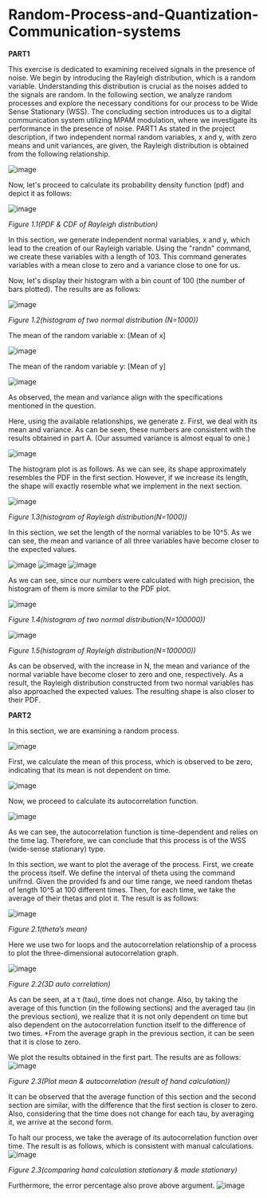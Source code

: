 # Random-Process-and-Quantization-Communication-systems

**PART1**

This exercise is dedicated to examining received signals in the presence of noise. We begin by introducing the Rayleigh distribution, which is a random variable. Understanding this distribution is crucial as the noises added to the signals are random.
In the following section, we analyze random processes and explore the necessary conditions for our process to be Wide Sense Stationary (WSS).
The concluding section introduces us to a digital communication system utilizing MPAM modulation, where we investigate its performance in the presence of noise.
PART1
As stated in the project description, if two independent normal random variables, x and y, with zero means and unit variances, are given, the Rayleigh distribution is obtained from the following relationship.

![image](https://github.com/ParsaDarban/Random-Process-and-Quantization-Communication-systems-/assets/155367890/78d3c4c8-5343-4803-b062-8b2b95984b33)

Now, let's proceed to calculate its probability density function (pdf) and depict it as follows:

 ![image](https://github.com/ParsaDarban/Random-Process-and-Quantization-Communication-systems-/assets/155367890/85fd9361-3a06-4e44-a3f6-5bdbeb9724f0)

*Figure 1.1(PDF & CDF of Rayleigh distribution)*

In this section, we generate independent normal variables, x and y, which lead to the creation of our Rayleigh variable. Using the "randn" command, we create these variables with a length of 103. This command generates variables with a mean close to zero and a variance close to one for us.

Now, let's display their histogram with a bin count of 100 (the number of bars plotted). The results are as follows:

![image](https://github.com/ParsaDarban/Random-Process-and-Quantization-Communication-systems-/assets/155367890/89a1b191-d93c-4e47-a1e1-b7c927857652)
 
*Figure 1.2(histogram of two normal distribution (N=1000))*

The mean of the random variable x: [Mean of x]

![image](https://github.com/ParsaDarban/Random-Process-and-Quantization-Communication-systems-/assets/155367890/c4cf52e6-22f0-4038-8147-6bd3f9810826)

The mean of the random variable y: [Mean of y]

![image](https://github.com/ParsaDarban/Random-Process-and-Quantization-Communication-systems-/assets/155367890/792536e0-0c54-44e6-a7b7-753d7fc71db4)

As observed, the mean and variance align with the specifications mentioned in the question.

Here, using the available relationships, we generate z. First, we deal with its mean and variance. As can be seen, these numbers are consistent with the results obtained in part A. (Our assumed variance is almost equal to one.)

![image](https://github.com/ParsaDarban/Random-Process-and-Quantization-Communication-systems-/assets/155367890/600e5938-9a39-4688-a924-50886d74f8eb)

The histogram plot is as follows. As we can see, its shape approximately resembles the PDF in the first section. However, if we increase its length, the shape will exactly resemble what we implement in the next section.

![image](https://github.com/ParsaDarban/Random-Process-and-Quantization-Communication-systems-/assets/155367890/7e381c34-eed5-4d5a-9b0d-700a4cec6a92)

*Figure 1.3(histogram of Rayleigh distribution(N=1000))*

In this section, we set the length of the normal variables to be 10^5. As we can see, the mean and variance of all three variables have become closer to the expected values.

![image](https://github.com/ParsaDarban/Random-Process-and-Quantization-Communication-systems-/assets/155367890/d81b73a0-6c88-41df-a317-b27e6fcd09f4) ![image](https://github.com/ParsaDarban/Random-Process-and-Quantization-Communication-systems-/assets/155367890/558c31b7-926b-465e-ab5f-843a64df063c) ![image](https://github.com/ParsaDarban/Random-Process-and-Quantization-Communication-systems-/assets/155367890/7f590d7e-8c59-4e42-8b7e-2f4030f94847)

As we can see, since our numbers were calculated with high precision, the histogram of them is more similar to the PDF plot.

![image](https://github.com/ParsaDarban/Random-Process-and-Quantization-Communication-systems-/assets/155367890/ff421b4d-7ba3-44f2-9c55-12f2a65e1ff4)

*Figure 1.4(histogram of two normal distribution(N=100000))*

![image](https://github.com/ParsaDarban/Random-Process-and-Quantization-Communication-systems-/assets/155367890/fc20ebf6-69aa-4740-a95c-cf39069bf9d4)

*Figure 1.5(histogram of Rayleigh distribution(N=100000))*

As can be observed, with the increase in N, the mean and variance of the normal variable have become closer to zero and one, respectively. As a result, the Rayleigh distribution constructed from two normal variables has also approached the expected values. The resulting shape is also closer to their PDF.

**PART2**

In this section, we are examining a random process. 

![image](https://github.com/ParsaDarban/Random-Process-and-Quantization-Communication-systems-/assets/155367890/ddf8a317-93d1-485b-bd49-8fabbfcaee35)

First, we calculate the mean of this process, which is observed to be zero, indicating that its mean is not dependent on time. 

![image](https://github.com/ParsaDarban/Random-Process-and-Quantization-Communication-systems-/assets/155367890/f6fd9952-1ab0-44bf-beb8-2a370a574842)

Now, we proceed to calculate its autocorrelation function.

![image](https://github.com/ParsaDarban/Random-Process-and-Quantization-Communication-systems-/assets/155367890/b8655464-aec0-43c7-895f-f9be7954cfb7)

As we can see, the autocorrelation function is time-dependent and relies on the time lag. Therefore, we can conclude that this process is of the WSS (wide-sense stationary) type.

In this section, we want to plot the average of the process. First, we create the process itself. We define the interval of theta using the command unifrnd. Given the provided fs and our time range, we need random thetas of length 10^5 at 100 different times. Then, for each time, we take the average of their thetas and plot it. The result is as follows:

![image](https://github.com/ParsaDarban/Random-Process-and-Quantization-Communication-systems-/assets/155367890/e871e6ca-58d3-4248-b05b-3ae388586b4c)

*Figure 2.1(theta’s mean)*

Here we use two for loops and the autocorrelation relationship of a process to plot the three-dimensional autocorrelation graph.

![image](https://github.com/ParsaDarban/Random-Process-and-Quantization-Communication-systems-/assets/155367890/c2b292c1-0607-41df-8b27-78bdbb5cb14b)

*Figure 2.2(3D auto correlation)*

As can be seen, at a τ (tau), time does not change. Also, by taking the average of this function (in the following sections) and the averaged tau (in the previous section), we realize that it is not only dependent on time but also dependent on the autocorrelation function itself to the difference of two times. 
*From the average graph in the previous section, it can be seen that it is close to zero.

We plot the results obtained in the first part. The results are as follows:
![image](https://github.com/ParsaDarban/Random-Process-and-Quantization-Communication-systems-/assets/155367890/ef69072e-8cc9-4e3f-b990-10fbf8c3d06c)

*Figure 2.3(Plot mean & autocorrelation (result of hand calculation))*

It can be observed that the average function of this section and the second section are similar, with the difference that the first section is closer to zero. Also, considering that the time does not change for each tau, by averaging it, we arrive at the second form.

To halt our process, we take the average of its autocorrelation function over time.
The result is as follows, which is consistent with manual calculations.
![image](https://github.com/ParsaDarban/Random-Process-and-Quantization-Communication-systems-/assets/155367890/f58008fc-d137-4940-a0c1-493905b4091c)

*Figure 2.3(comparing hand calculation stationary & made stationary)*

Furthermore, the error percentage also prove above argument. ![image](https://github.com/ParsaDarban/Random-Process-and-Quantization-Communication-systems-/assets/155367890/eceb38fa-207c-479a-b3ad-a589504fad45)

